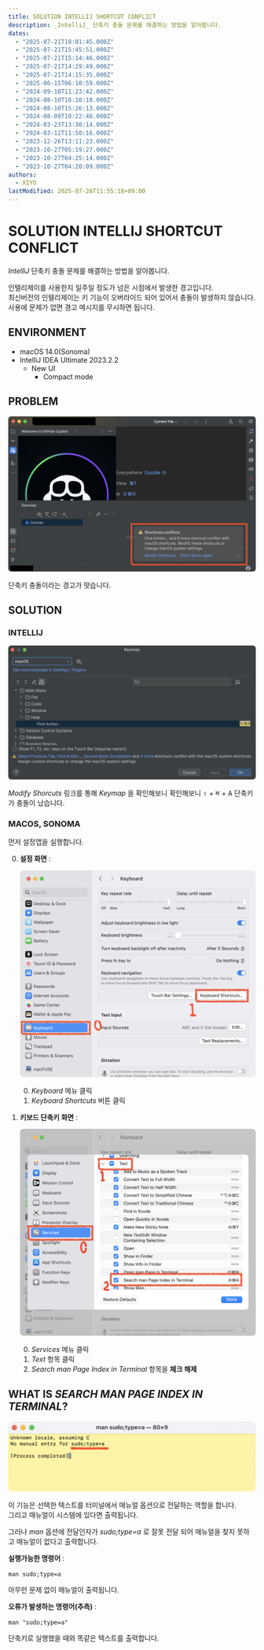 ```yaml
---
title: SOLUTION INTELLIJ SHORTCUT CONFLICT
description: _IntelliJ_ 단축키 충돌 문제를 해결하는 방법을 알아봅니다.
dates:
  - "2025-07-21T18:01:45.000Z"
  - "2025-07-21T15:45:51.000Z"
  - "2025-07-21T15:14:46.000Z"
  - "2025-07-21T14:29:49.000Z"
  - "2025-07-21T14:15:35.000Z"
  - "2025-06-15T06:10:59.000Z"
  - "2024-09-10T11:23:42.000Z"
  - "2024-08-10T18:10:10.000Z"
  - "2024-08-10T15:26:13.000Z"
  - "2024-08-09T10:22:40.000Z"
  - "2024-03-23T13:30:14.000Z"
  - "2024-03-12T11:50:16.000Z"
  - "2023-12-26T13:11:23.000Z"
  - "2023-10-27T05:19:27.000Z"
  - "2023-10-27T04:25:14.000Z"
  - "2023-10-27T04:20:09.000Z"
authors:
  - XIYO
lastModified: 2025-07-26T11:55:18+09:00
---
```

# SOLUTION INTELLIJ SHORTCUT CONFLICT

_IntelliJ_ 단축키 충돌 문제를 해결하는 방법을 알아봅니다.

인텔리제이를 사용한지 일주일 정도가 넘은 시점에서 발생한 경고입니다. \
최신버전의 인텔리제이는 키 기능이 오버라이드 되어 있어서 충돌이 발생하지 않습니다. \
사용에 문제가 없면 경고 메시지를 무시하면 됩니다.

## ENVIRONMENT

- macOS 14.0(Sonoma)
- IntelliJ IDEA Ultimate 2023.2.2
  - New UI
    - Compact mode

## PROBLEM

![단축키 충돌 경고](./assets/2023-10-27-11-00-19.png)

단축키 충돌이라는 경고가 떳습니다.

## SOLUTION

### INTELLIJ

![단축키 충돌 확인](./assets/2023-10-27-11-10-04.png)

_Modify Shorcuts_ 링크를 통해 _Keymap_ 을 확인해보니 확인해보니 <kbd>⇧</kbd> + <kbd>⌘</kbd> + <kbd>A</kbd> 단축키가 충돌이 났습니다.

### MACOS, SONOMA

먼저 설정앱을 실행합니다.

0. **설정 화면** :

   ![설정에서 키보드 단축키 화면 접근하는 방법](./assets/2023-10-27-11-52-59.png)

   0. _Keyboard_ 메뉴 클릭
   1. _Keyboard Shortcuts_ 버튼 클릭

1. **키보드 단축키 화면** :

   ![소노마의 단축키 설정 확인](./assets/2023-10-27-11-59-56.png)

   0. _Services_ 메뉴 클릭
   1. _Text_ 항목 클릭
   2. _Search man Page Index in Terminal_ 항목을 **체크 해제**

## WHAT IS _SEARCH MAN PAGE INDEX IN TERMINAL_?

![단축키 실행 결과](./assets/2023-10-27-12-08-57.png)

이 기능은 선택한 텍스트를 터미널에서 매뉴얼 옵션으로 전달하는 역할을 합니다. \
그리고 매뉴얼이 시스템에 있다면 출력됩니다.

그러나 _man_ 옵션에 전달인자가 _sudo;type=a_ 로 잘못 전달 되어 매뉴얼을 찾지 못하고 매뉴얼이 없다고 출력합니다.

**실행가능한 명령어** :

```text
man sudo;type=a
```

아무런 문제 없이 매뉴얼이 출력됩니다.

**오류가 발생하는 명령어(추측)** :

```text
man "sudo;type=a"
```

단축키로 실행했을 때와 똑같은 텍스트를 출력합니다.
